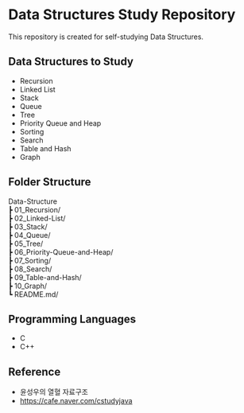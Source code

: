 # Data Structures Study Repository

This repository is created for self-studying Data Structures.

## Data Structures to Study

- Recursion
- Linked List
- Stack
- Queue
- Tree
- Priority Queue and Heap
- Sorting
- Search
- Table and Hash
- Graph

## Folder Structure

Data-Structure <br>
┣ 01_Recursion/ <br>
┣ 02_Linked-List/ <br>
┣ 03_Stack/ <br>
┣ 04_Queue/ <br>
┣ 05_Tree/ <br>
┣ 06_Priority-Queue-and-Heap/ <br>
┣ 07_Sorting/ <br>
┣ 08_Search/ <br>
┣ 09_Table-and-Hash/ <br>
┣ 10_Graph/ <br>
┗ README.md/ <br>

## Programming Languages

- C
- C++

## Reference

- 윤성우의 열혈 자료구조
- https://cafe.naver.com/cstudyjava
